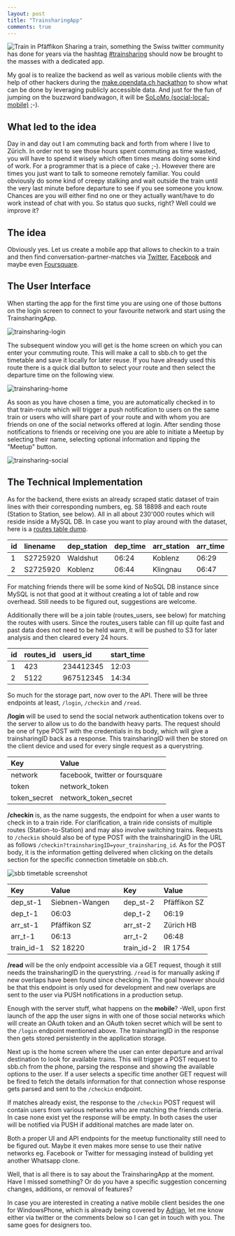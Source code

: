 ```yaml
---
layout: post
title: "TrainsharingApp"
comments: true
---
```

![Train in Pfäffikon](/images/DSC_4670.jpg)
Sharing a train, something the Swiss twitter community has done for years via the hashtag [#trainsharing](https://twitter.com/#!/search/%23trainsharing) should now be brought to the masses with a dedicated app.

My goal is to realize the backend as well as various mobile clients with the help of other hackers during the [make.opendata.ch hackathon](http://make.opendata.ch) to show what can be done by leveraging publicly accessible data. And just for the fun of jumping on the buzzword bandwagon, it will be [SoLoMo (social-local-mobile)](http://techcrunch.com/2012/03/24/die-solomo-die/) ;-).

## What led to the idea

Day in and day out I am commuting back and forth from where I live to Zürich. In order not to see those hours spent commuting as time wasted, you will have to spend it wisely which often times means doing some kind of work. For a programmer that is a piece of cake ;-). However there are times you just want to talk to someone remotely familiar. You could obviously do some kind of creepy stalking and wait outside the train until the very last minute before departure to see if you see someone you know. Chances are you will either find no one or they actually want/have to do work instead of chat with you. So status quo sucks, right? Well could we improve it?

## The idea

Obviously yes. Let us create a mobile app that allows to checkin to a train and then find conversation-partner-matches via [Twitter](https://twitter.com), [Facebook](https://www.facebook.com/) and maybe even [Foursquare](https://foursquare.com/).

## The User Interface

When starting the app for the first time you are using one of those buttons on the login screen to connect to your favourite network and start using the TrainsharingApp.

![trainsharing-login](/images/trainsharing-login.png)

The subsequent window you will get is the home screen on which you can enter your commuting route. This will make a call to sbb.ch to get the timetable and save it locally for later reuse. If you have already used this route there is a quick dial button to select your route and then select the departure time on the following view.

![trainsharing-home](/images/trainsharing-home.png)

As soon as you have chosen a time, you are automatically checked in to that train-route which will trigger a push notification to users on the same train or users who will share part of your route and with whom you are friends on one of the social networks offered at login. 
After sending those notifications to friends or receiving one you are able to initiate a Meetup by selecting their name, selecting optional information and tipping the "Meetup" button.

![trainsharing-social](/images/trainsharing-social.png)

## The Technical Implementation

As for the backend, there exists an already scraped static dataset of train lines with their corresponding numbers, eg. S8 18898 and each route (Station to Station, see below). All in all about 230'000 routes which will reside inside a MySQL DB. In case you want to play around with the dataset, here is a [routes table dump](files/trainsharing_routes.sql).

|id|linename|dep_station|dep_time|arr_station|arr_time|
|:-|:-------|:----------|:-------|:----------|:-------|
|1|S2725920|Waldshut|06:24|Koblenz|06:29
|2|S2725920|Koblenz|06:44|Klingnau|06:47

For matching friends there will be some kind of NoSQL DB instance since MySQL is not that good at it without creating a lot of table and row overhead. Still needs to be figured out, suggestions are welcome.

Additionally there will be a join table (routes_users, see below) for matching the routes with users. Since the routes_users table can fill up quite fast and past data does not need to be held warm, it will be pushed to S3 for later analysis and then cleared every 24 hours.

|id|routes_id|users_id|start_time|
|:-|:--------|:-------|:---------|
|1|423|234412345|12:03
|2|5122|967512345|14:34

So much for the storage part, now over to the API. There will be three endpoints at least, `/login`, `/checkin` and `/read`.

**/login** will be used to send the social network authentication tokens over to the server to allow us to do the bandwith heavy parts. The request should be one of type POST with the credentials in its body, which will give a trainsharingID back as a response. This trainsharingID will then be stored on the client device and used for every single request as a querystring.

|Key|Value|
|:--|:----|
|network|facebook, twitter or foursquare
|token|network_token
|token_secret|network_token_secret

**/checkin** is, as the name suggests, the endpoint for when a user wants to check in to a train ride. For clarification, a train ride consists of multiple routes (Station-to-Station) and may also involve switching trains. Requests to `/checkin` should also be of type POST with the trainsharingID in the URL as follows `/checkin?trainsharingID=your_trainsharing_id`. As for the POST body, it is the information getting delivered when clicking on the details section for the specific connection timetable on sbb.ch.

![sbb timetable screenshot](/images/sbb_timetable_screenshot.png)

|Key|Value|  |Key|Value|
|:--|:----|:-|:--|:----|
|dep_st-1|Siebnen-Wangen|  |dep_st-2|Pfäffikon SZ
|dep_t-1|06:03|  |dep_t-2|06:19
|arr_st-1|Pfäffikon SZ|  |arr_st-2|Zürich HB
|arr_t-1|06:13|  |arr_t-2|06:48
|train_id-1|S2 18220|  |train_id-2|IR 1754

**/read** will be the only endpoint accessible via a GET request, though it still needs the trainsharingID in the querystring. `/read` is for manually asking if new overlaps have been found since checking in. The goal however should be that this endpoint is only used for development and new overlaps are sent to the user via PUSH notifications in a production setup.

Enough with the server stuff, what happens on the **mobile**? -Well, upon first launch of the app the user signs in with one of those social networks which will create an OAuth token and an OAuth token secret which will be sent to the `/login` endpoint mentioned above. The trainsharingID in the response then gets stored persistently in the application storage.

Next up is the home screen where the user can enter departure and arrival destination to look for available trains. This will trigger a POST request to sbb.ch from the phone, parsing the response and showing the available options to the user. If a user selects a specific time another GET request will be fired to fetch the details information for that connection whose response gets parsed and sent to the `/checkin` endpoint.

If matches already exist, the response to the `/checkin` POST request will contain users from various networks who are matching the friends criteria. In case none exist yet the response will be empty. In both cases the user will be notified via PUSH if additional matches are made later on.

Both a proper UI and API endpoints for the meetup functionality still need to be figured out. Maybe it even makes more sense to use their native networks eg. Facebook or Twitter for messaging instead of building yet another Whatsapp clone.

Well, that is all there is to say about the TrainsharingApp at the moment. Have I missed something? Or do you have a specific suggestion concerning changes, additions, or removal of features?

In case you are interested in creating a native mobile client besides the one for WindowsPhone, which is already being covered by [Adrian](http://www.facebook.com/adriankue), let me know either via twitter or the comments below so I can get in touch with you. The same goes for designers too.